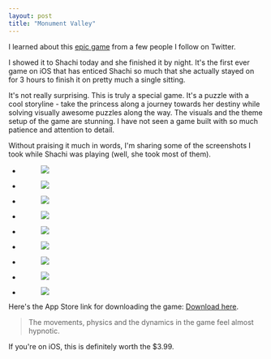 ```yaml
---
layout: post
title: "Monument Valley"
---
```


I learned about this [epic game](http://www.monumentvalleygame.com) from a few people I follow on Twitter. 

I showed it to Shachi today and she finished it by night. It's the first ever game on iOS that has enticed Shachi so much that she actually stayed on for 3 hours to finish it on pretty much a single sitting.

It's not really surprising. This is truly a special game. It's a puzzle with a cool storyline - take the princess along a journey towards her destiny while solving visually awesome puzzles along the way. The visuals and the theme setup of the game are stunning. I have not seen a game built with so much patience and attention to detail. 

Without praising it much in words, I'm sharing some of the screenshots I took while Shachi was playing (well, she took most of them). 

<ul class="rig columns-3">
	<li>
		<figure>
	<img src="{{ site.url }}/images/mv1.png">
	<figcaption></figcaption>
</figure>
	</li>
	<li>
		<figure>
	<img src="{{ site.url }}/images/mv2.png">
	<figcaption></figcaption>
</figure>
	</li>
	<li>
		<figure>
	<img src="{{ site.url }}/images/mv3.png">
	<figcaption></figcaption>
</figure>
	</li>
	<li>
		<figure>
	<img src="{{ site.url }}/images/mv4.png">
	<figcaption></figcaption>
</figure>
	</li>
	<li>
		<figure>
	<img src="{{ site.url }}/images/mv5.png">
	<figcaption></figcaption>
</figure>
	</li>
	<li>
		<figure>
	<img src="{{ site.url }}/images/mv6.png">
	<figcaption></figcaption>
</figure>
	</li>
	<li>
		<figure>
	<img src="{{ site.url }}/images/mv7.png">
	<figcaption></figcaption>
</figure>
	</li>
	<li>
		<figure>
	<img src="{{ site.url }}/images/mv8.png">
	<figcaption></figcaption>
</figure>
	</li>
	<li>
		<figure>
	<img src="{{ site.url }}/images/mv9.png">
	<figcaption></figcaption>
</figure>
	</li>
</ul>


Here's the App Store link for downloading the game: [Download here](https://itunes.apple.com/in/app/monument-valley/id728293409?mt=8).

> The movements, physics and the dynamics in the game feel almost hypnotic.

If you're on iOS, this is definitely worth the $3.99.